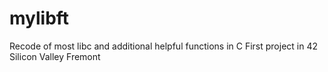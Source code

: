 # mylibft
Recode of most libc and additional helpful functions in C
First project in 42 Silicon Valley Fremont
